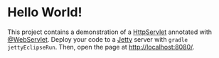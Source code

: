 # Hello World!
This project contains a demonstration of a [HttpServlet](http://docs.oracle.com/javaee/6/api/javax/servlet/http/HttpServlet.html) annotated with [@WebServlet](http://docs.oracle.com/javaee/6/api/javax/servlet/annotation/WebServlet.html). Deploy your code to a [Jetty](http://www.eclipse.org/jetty/) server with ```gradle jettyEclipseRun```. Then, open the page at [http://localhost:8080/](http://localhost:8080/).

